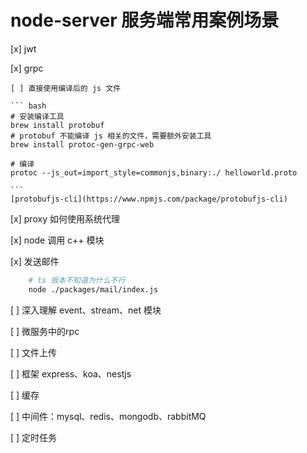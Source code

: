 # node-server 服务端常用案例场景

[x] jwt

[x] grpc

    [ ] 直接使用编译后的 js 文件

    ``` bash
    # 安装编译工具
    brew install protobuf 
    # protobuf 不能编译 js 相关的文件，需要额外安装工具
    brew install protoc-gen-grpc-web

    # 编译
    protoc --js_out=import_style=commonjs,binary:./ helloworld.proto

    ```
    [protobufjs-cli](https://www.npmjs.com/package/protobufjs-cli)

[x] proxy 如何使用系统代理

[x] node 调用 c++ 模块

[x] 发送邮件

``` bash 
    # ts 版本不知道为什么不行
    node ./packages/mail/index.js
```

[ ] 深入理解 event、stream、net 模块

[ ] 微服务中的rpc

[ ] 文件上传

[ ] 框架 express、koa、nestjs

[ ] 缓存

[ ] 中间件：mysql、redis、mongodb、rabbitMQ

[ ] 定时任务
